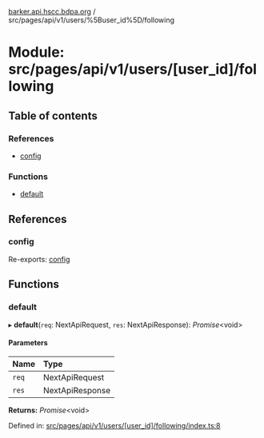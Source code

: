 [barker.api.hscc.bdpa.org][1] / src/pages/api/v1/users/%5Buser_id%5D/following

# Module: src/pages/api/v1/users/\[user_id]/following

## Table of contents

### References

- [config][2]

### Functions

- [default][3]

## References

### config

Re-exports: [config][4]

## Functions

### default

▸ **default**(`req`: NextApiRequest, `res`: NextApiResponse): _Promise_\<void>

#### Parameters

| Name  | Type            |
| :---- | :-------------- |
| `req` | NextApiRequest  |
| `res` | NextApiResponse |

**Returns:** _Promise_\<void>

Defined in: [src/pages/api/v1/users/\[user_id\]/following/index.ts:8][5]

[1]: ../README.md
[2]: src_pages_api_v1_users__user_id__following.md#config
[3]: src_pages_api_v1_users__user_id__following.md#default
[4]: src_backend_middleware.md#config

[5]:
https://github.com/nhscc/barker.api.hscc.bdpa.org/blob/37281dd/src/pages/api/v1/users/[user_id]/following/index.ts#L8
